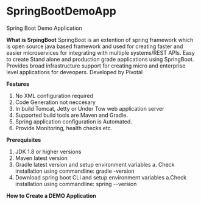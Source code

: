 # SpringBootDemoApp
Spring Boot Demo Application

**What is SrpingBoot**
SpringBoot is an extention of spring framework which is open source java based framework and used for creating faster and easier microservices for integrating with multiple systems/REST APIs.
Easy to create Stand alone and production grade applications using SpringBoot. 
Provides broad infrastructure support for creating micro and enterprise level applications for deveopers. Developed by Pivotal 

**Features**
1. No XML configuration required
2. Code Generation not neccesary
3. In build Tomcat, Jetty or Under Tow web application server
4. Supported build tools are Maven and Gradle.
5. Spring application configuration is Automated.
6. Provide Monitoring, health checks etc.

**Prerequisites**
1. JDK 1.8 or higher versions
2. Maven latest version
3. Gradle latest version and setup environment variables
    a. Check installation using commandline: gradle -version
4. Download spring boot CLI and setup environment variables
     a.Check installation using commandline: spring --version

**How to Create a DEMO Application**
